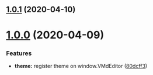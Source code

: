 ## [1.0.1](https://github.com/code-farmer-i/vue-markdown-editor/compare/v1.0.0...v1.0.1) (2020-04-10)



# [1.0.0](https://github.com/code-farmer-i/vue-markdown-editor/compare/v0.0.11...v1.0.0) (2020-04-09)


### Features

* **theme:** register theme on window.VMdEditor ([80dcff3](https://github.com/code-farmer-i/vue-markdown-editor/commit/80dcff39f547da3c339f23f7a423c04a7049ceba))



